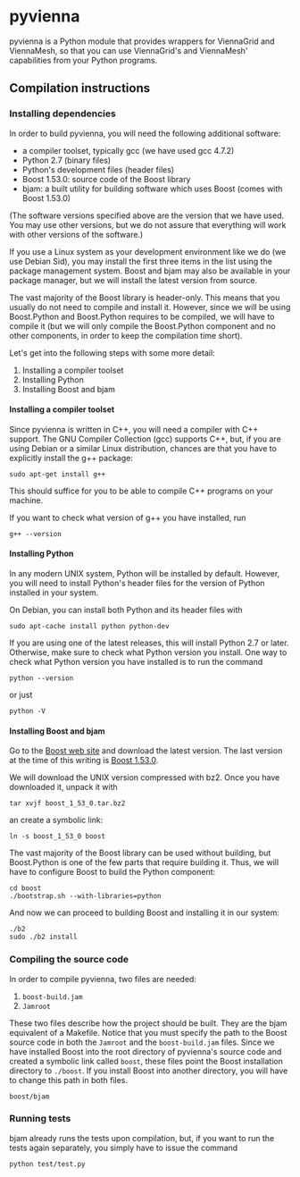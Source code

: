 # pyvienna

pyvienna is a Python module that provides wrappers for ViennaGrid and ViennaMesh, so that you can use ViennaGrid's and ViennaMesh' capabilities from your Python programs.

## Compilation instructions

### Installing dependencies

In order to build pyvienna, you will need the following additional software:

* a compiler toolset, typically gcc (we have used gcc 4.7.2)
* Python 2.7 (binary files)
* Python's development files (header files)
* Boost 1.53.0: source code of the Boost library
* bjam: a built utility for building software which uses Boost (comes with Boost 1.53.0)

(The software versions specified above are the version that we have used. You may use other versions, but we do not assure that everything will work with other versions of the software.)

If you use a Linux system as your development environment like we do (we use Debian Sid), you may install the first three items in the list using the package management system. Boost and bjam may also be available in your package manager, but we will install the latest version from source.

The vast majority of the Boost library is header-only. This means that you usually do not need to compile and install it. However, since we will be using Boost.Python and Boost.Python requires to be compiled, we will have to compile it (but we will only compile the Boost.Python component and no other components, in order to keep the compilation time short).

Let's get into the following steps with some more detail:

1. Installing a compiler toolset
2. Installing Python
3. Installing Boost and bjam

#### Installing a compiler toolset

Since pyvienna is written in C++, you will need a compiler with C++ support. The GNU Compiler Collection (gcc) supports C++, but, if you are using Debian or a similar Linux distribution, chances are that you have to explicitly install the g++ package:

	sudo apt-get install g++

This should suffice for you to be able to compile C++ programs on your machine.

If you want to check what version of g++ you have installed, run

	g++ --version

#### Installing Python

In any modern UNIX system, Python will be installed by default. However, you will need to install Python's header files for the version of Python installed in your system.

On Debian, you can install both Python and its header files with

	sudo apt-cache install python python-dev

If you are using one of the latest releases, this will install Python 2.7 or later. Otherwise, make sure to check what Python version you install. One way to check what Python version you have installed is to run the command

	python --version

or just

	python -V

#### Installing Boost and bjam

Go to the [Boost web site](http://www.boost.org/ "Boost C++ Libraries") and download the latest version. The last version at the time of this writing is [Boost 1.53.0](http://www.boost.org/users/history/version_1_53_0.html "Version 1.53.0").

We will download the UNIX version compressed with bz2. Once you have downloaded it, unpack it with

	tar xvjf boost_1_53_0.tar.bz2

an create a symbolic link:

	ln -s boost_1_53_0 boost

The vast majority of the Boost library can be used without building, but Boost.Python is one of the few parts that require building it. Thus, we will have to configure Boost to build the Python component:

	cd boost
	./bootstrap.sh --with-libraries=python

And now we can proceed to building Boost and installing it in our system:

	./b2
	sudo ./b2 install

### Compiling the source code

In order to compile pyvienna, two files are needed:

1. `boost-build.jam`
2. `Jamroot`

These two files describe how the project should be built. They are the bjam equivalent of a Makefile. Notice that you must specify the path to the Boost source code in both the `Jamroot` and the `boost-build.jam` files. Since we have installed Boost into the root directory of pyvienna's source code and created a symbolic link called `boost`, these files point the Boost installation directory to `./boost`. If you install Boost into another directory, you will have to change this path in both files.

	boost/bjam

### Running tests

bjam already runs the tests upon compilation, but, if you want to run the tests again separately, you simply have to issue the command

	python test/test.py
